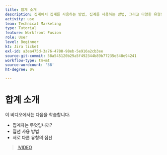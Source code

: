 ```yaml
---
title: 합계 소개
description: 집계에서 집계를 사용하는 방법, 집계를 사용하는 방법, 그리고 다양한 유형의 집계를 알아봅니다. [!DNL Adobe Workfront Fusion].
activity: use
team: Technical Marketing
type: Tutorial
feature: Workfront Fusion
role: User
level: Beginner
kt: Jira ticket
exl-id: a3ea475d-3a76-4788-98eb-5e916a2cb3ee
source-git-commit: 58a545120b29a5f492344b89b77235e548e94241
workflow-type: tm+mt
source-wordcount: '38'
ht-degree: 0%

---
```


# 합계 소개

이 비디오에서는 다음을 학습합니다.

* 집계자는 무엇입니까?
* 집선 사용 방법
* 서로 다른 유형의 집선

>[!VIDEO](https://video.tv.adobe.com/v/335279/?quality=12)

